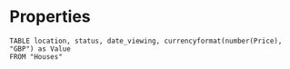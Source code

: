 # Properties

```dataview
TABLE location, status, date_viewing, currencyformat(number(Price), "GBP") as Value
FROM "Houses"
```
















